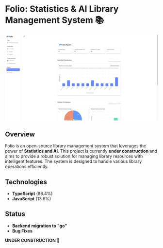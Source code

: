 # Folio: Statistics & AI Library Management System 📚

![A screenshot of the project's main dashboard](asset_1.jpg)

## Overview

Folio is an open-source library management system that leverages the power of **Statistics and AI**. This project is currently **under construction** and aims to provide a robust solution for managing library resources with intelligent features. The system is designed to handle various library operations efficiently.

## Technologies

* **TypeScript** (86.4%)
* **JavaScript** (13.6%)

## Status
* **Backend migration to "go"**
* **Bug Fixes**
  

**UNDER CONSTRUCTION** 🚧
